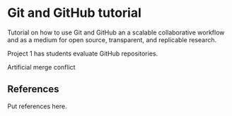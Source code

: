 # Git and GitHub tutorial
Tutorial on how to use Git and GitHub an a scalable collaborative workflow and as a medium for open source, transparent, and replicable research.

Project 1 has students evaluate GitHub repositories.

Artificial merge conflict

## References
Put references here.

